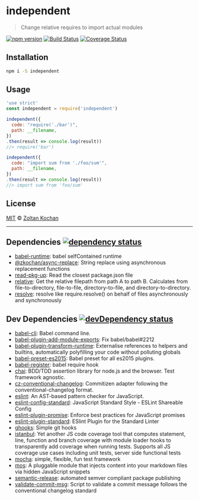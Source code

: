 <!--@'# ' + pkg.name-->
# independent
<!--/@-->

<!--@'> ' + pkg.description-->
> Change relative requires to import actual modules
<!--/@-->

<!--@shields.flatSquare('npm', 'travis', 'coveralls')-->
[![npm version](https://img.shields.io/npm/v/independent.svg?style=flat-square)](https://www.npmjs.com/package/independent) [![Build Status](https://img.shields.io/travis/zkochan/independent/master.svg?style=flat-square)](https://travis-ci.org/zkochan/independent) [![Coverage Status](https://img.shields.io/coveralls/zkochan/independent/master.svg?style=flat-square)](https://coveralls.io/r/zkochan/independent?branch=master)
<!--/@-->

## Installation

```sh
npm i -S independent
```

## Usage

```js
'use strict'
const independent = require('independent')

independent({
  code: "require('./bar')",
  path: __filename,
})
.then(result => console.log(result))
//> require('bar')

independent({
  code: "import sum from './foo/sum'",
  path: __filename,
})
.then(result => console.log(result))
//> import sum from 'foo/sum'
```

## License

[MIT](./LICENSE) © [Zoltan Kochan](http://kochan.io)

* * *

<!--@dependencies({ shield: 'flat-square' })-->
## <a name="dependencies">Dependencies</a> [![dependency status](https://img.shields.io/david/zkochan/independent/master.svg?style=flat-square)](https://david-dm.org/zkochan/independent/master)

- [babel-runtime](https://github.com/babel/babel/blob/master/packages): babel selfContained runtime
- [@zkochan/async-replace](https://github.com/zkochan/async-replace): String replace using asynchronous replacement functions
- [read-pkg-up](https://github.com/sindresorhus/read-pkg-up): Read the closest package.json file
- [relative](https://github.com/jonschlinkert/relative): Get the relative filepath from path A to path B. Calculates from file-to-directory, file-to-file, directory-to-file, and directory-to-directory.
- [resolve](https://github.com/substack/node-resolve): resolve like require.resolve() on behalf of files asynchronously and synchronously

<!--/@-->

<!--@devDependencies({ shield: 'flat-square' })-->
## <a name="dev-dependencies">Dev Dependencies</a> [![devDependency status](https://img.shields.io/david/dev/zkochan/independent/master.svg?style=flat-square)](https://david-dm.org/zkochan/independent/master#info=devDependencies)

- [babel-cli](https://github.com/babel/babel/blob/master/packages): Babel command line.
- [babel-plugin-add-module-exports](https://github.com/59naga/babel-plugin-add-module-exports): Fix babel/babel#2212
- [babel-plugin-transform-runtime](https://github.com/babel/babel/blob/master/packages): Externalise references to helpers and builtins, automatically polyfilling your code without polluting globals
- [babel-preset-es2015](https://github.com/babel/babel/blob/master/packages): Babel preset for all es2015 plugins.
- [babel-register](https://github.com/babel/babel/blob/master/packages): babel require hook
- [chai](https://github.com/chaijs/chai): BDD/TDD assertion library for node.js and the browser. Test framework agnostic.
- [cz-conventional-changelog](https://github.com/commitizen/cz-conventional-changelog): Commitizen adapter following the conventional-changelog format.
- [eslint](https://github.com/eslint/eslint): An AST-based pattern checker for JavaScript.
- [eslint-config-standard](https://github.com/feross/eslint-config-standard): JavaScript Standard Style - ESLint Shareable Config
- [eslint-plugin-promise](https://github.com/xjamundx/eslint-plugin-promise): Enforce best practices for JavaScript promises
- [eslint-plugin-standard](https://github.com/xjamundx/eslint-plugin-standard): ESlint Plugin for the Standard Linter
- [ghooks](https://github.com/gtramontina/ghooks): Simple git hooks
- [istanbul](https://github.com/gotwarlost/istanbul): Yet another JS code coverage tool that computes statement, line, function and branch coverage with module loader hooks to transparently add coverage when running tests. Supports all JS coverage use cases including unit tests, server side functional tests
- [mocha](https://github.com/mochajs/mocha): simple, flexible, fun test framework
- [mos](https://github.com/mosjs/mos): A pluggable module that injects content into your markdown files via hidden JavaScript snippets
- [semantic-release](https://github.com/semantic-release/semantic-release): automated semver compliant package publishing
- [validate-commit-msg](https://github.com/kentcdodds/validate-commit-msg): Script to validate a commit message follows the conventional changelog standard

<!--/@-->

